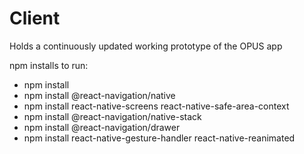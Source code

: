 # Client

Holds a continuously updated working prototype of the OPUS app

npm installs to run: 
* npm install 
* npm install @react-navigation/native 
* npm install react-native-screens react-native-safe-area-context 
* npm install @react-navigation/native-stack
* npm install @react-navigation/drawer
* npm install react-native-gesture-handler react-native-reanimated
